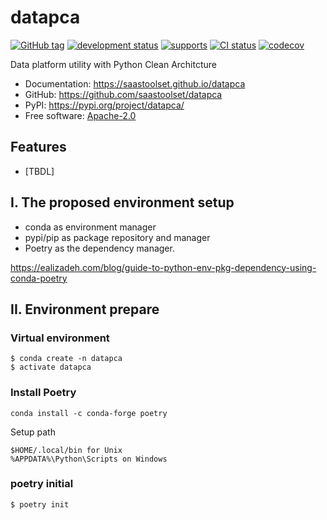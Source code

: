 # datapca

[![GitHub tag](https://img.shields.io/github/v/tag/saastoolset/datapca)](https://github.com/saastoolset/datapca/tags)
[![development status](https://img.shields.io/badge/development%20status-pre--alpha-orange.svg)](https://pypi.org/project/datapca/)
[![supports](https://img.shields.io/pypi/pyversions/datapca.svg)](https://github.com/saastoolset/datapca/blob/master/pyproject.toml)
[![CI status](https://github.com/saastoolset/datapca/actions/workflows/check_code_quality.yml/badge.svg)](https://github.com/saastoolset/datapca/actions/workflows/check_code_quality.yml)
[![codecov](https://codecov.io/gh/saastoolset/datapca/branch/main/graphs/badge.svg)](https://codecov.io/github/saastoolset/datapca)


Data platform utility with Python Clean Architcture


* Documentation: <https://saastoolset.github.io/datapca>
* GitHub: <https://github.com/saastoolset/datapca>
* PyPI: <https://pypi.org/project/datapca/>
* Free software: [Apache-2.0](./LICENSE)


## Features

* [TBDL]

## I. The proposed environment setup
- conda as environment manager
- pypi/pip as package repository and manager 
- Poetry as the dependency manager.

https://ealizadeh.com/blog/guide-to-python-env-pkg-dependency-using-conda-poetry


## II. Environment prepare

### Virtual environment 

```
$ conda create -n datapca
$ activate datapca

```

### Install Poetry

```
conda install -c conda-forge poetry
```

Setup path 
```
$HOME/.local/bin for Unix
%APPDATA%\Python\Scripts on Windows
```


### poetry initial
```
$ poetry init
```
